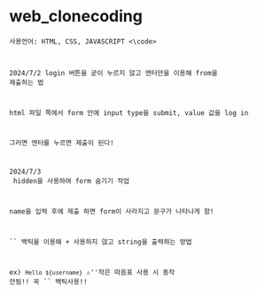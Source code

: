 # web_clonecoding 

<code>사용언어: HTML, CSS, JAVASCRIPT <\code>

2024/7/2
login 버튼을 굳이 누르지 않고 엔터만을 이용해 from을 제출하는 법

html 파일 쪽에서 form 안에 input type을 submit, value 값을 log in

그러면 엔터를 누르면 제출이 된다!




2024/7/3 <br/>
hidden을 사용하여 form 숨기기 작업 

name을 입력 후에 제출 하면 form이 사라지고 문구가 나타나게 함!

`` 백틱을 이용해 + 사용하지 않고 string을 출력하는 방법

ex) `Hello ${username}`  ⚠️''작은 따옴표 사용 시 동작 안됨!! 꼭 `` 백틱사용!! 
